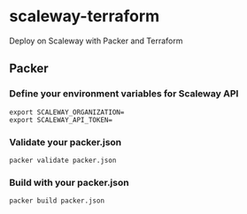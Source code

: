 # scaleway-terraform
Deploy on Scaleway with Packer and Terraform

## Packer
### Define your environment variables for Scaleway API
```
export SCALEWAY_ORGANIZATION=
export SCALEWAY_API_TOKEN=
```

### Validate your packer.json
```
packer validate packer.json
```

### Build with your packer.json
```
packer build packer.json
```
